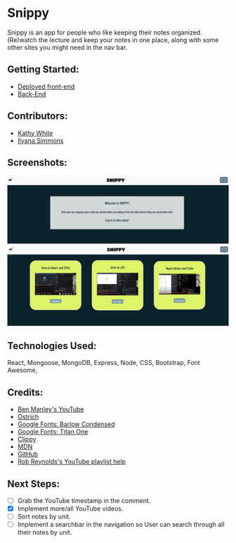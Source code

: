 # Snippy

Snippy is an app for people who like keeping their notes organized. (Re)watch the lecture and keep your notes in one place, along with some other sites you might need in the nav bar.

## Getting Started:
- [Deployed front-end](https://sei-snippy.netlify.app/)
- [Back-End](https://github.com/ilsyim/snippy-back-end)

## Contributors:
- [Kathy White](https://github.com/kawhite8503)
- [Ilyana Simmons](https://github.com/ilsyim)


## Screenshots:
![Landing](/public/landingPage.png)
![Home](/public/homePage.png)
## Technologies Used:
React, Mongoose, MongoDB, Express, Node, CSS, Bootstrap, Font Awesome, 


## Credits:  
- [Ben Manley's YouTube](https://www.youtube.com/channel/UCUuibJM8qV3Y6WoNCetWvRQ)
- [Ostrich](https://www.svgrepo.com/svg/252873/ostrich)
- [Google Fonts: Barlow Condensed](https://fonts.google.com/specimen/Barlow+Condensed?query=barlow+condensed)
- [Google Fonts: Titan One](https://fonts.google.com/specimen/Titan+One?query=titan+one)
- [Clippy](https://ga-clippy.com/)
- [MDN](https://developer.mozilla.org/en-US/)
- [GitHub](https://github.com/)
- [Rob Reynolds's YouTube playlist help](https://github.com/razorhollow)


## Next Steps:
- [ ] Grab the YouTube timestamp in the comment.
- [x] Implement more/all YouTube videos.
- [ ] Sort notes by unit.
- [ ] Implement a searchbar in the navigation so User can search through all their notes by unit.